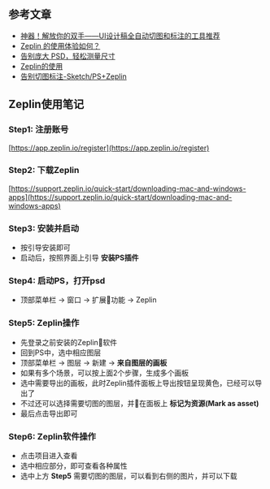 ## 参考文章
- [神器！解放你的双手——UI设计稿全自动切图和标注的工具推荐](https://github.com/jawil/blog/issues/11)
- [Zeplin 的使用体验如何？](https://www.zhihu.com/question/27713420)
- [告别庞大 PSD，轻松测量尺寸](https://imcuttle.github.io/make-psd-measurable)
- [Zeplin的使用](https://www.jianshu.com/p/d905112bae0a)
- [告别切图标注-Sketch/PS+Zeplin](https://www.ui.cn/detail/151088.html)

## Zeplin使用笔记
### Step1: 注册账号
[https://app.zeplin.io/register](https://app.zeplin.io/register)

### Step2: 下载Zeplin
[https://support.zeplin.io/quick-start/downloading-mac-and-windows-apps](https://support.zeplin.io/quick-start/downloading-mac-and-windows-apps)

### Step3: 安装并启动
- 按引导安装即可
- 启动后，按照界面上引导 **安装PS插件**

### Step4: 启动PS，打开psd
- 顶部菜单栏 -> 窗口 -> 扩展功能 -> Zeplin

### Step5: Zeplin操作
- 先登录之前安装的Zeplin软件
- 回到PS中，选中相应图层
- 顶部菜单栏 -> 图层 -> 新建 -> **来自图层的画板**
- 如果有多个场景，可以按上面2个步骤，生成多个画板
- 选中需要导出的画板，此时Zeplin插件面板上导出按钮呈现黄色，已经可以导出了
- 不过还可以选择需要切图的图层，并在面板上 **标记为资源(Mark as asset)**
- 最后点击导出即可

### Step6: Zeplin软件操作
- 点击项目进入查看
- 选中相应部分，即可查看各种属性
- 选中上方 **Step5** 需要切图的图层，可以看到右侧的图片，并可以下载